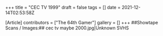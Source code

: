 +++
title = "CEC TV 1999"
draft = false
tags = []
date = 2021-12-14T02:53:58Z

[Article]
contributors = ["The 64th Gamer"]
gallery = []
+++
##Showtape Scans / Images:##
<gallery>
cec tv maybe 2000.jpg|Unknown SVHS
</gallery>